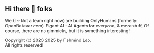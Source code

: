 ## Hi there 👋 folks

We (I ~ Not a team right now) are building OnlyHumans (formerly: OpenBeliever.com), 
Figent AI - AI Agents for everyone,
& more stuff,
Of course, there are no gimmicks, 
but it is something interesting!



Copyright (c) 2023-2025 by Fishmind Lab.
<br/>
All rights reserved!
